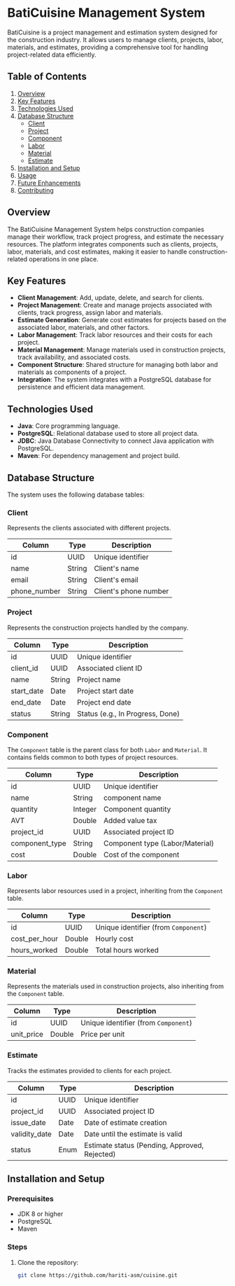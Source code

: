 # BatiCuisine Management System

BatiCuisine is a project management and estimation system designed for the construction industry. It allows users to manage clients, projects, labor, materials, and estimates, providing a comprehensive tool for handling project-related data efficiently.

## Table of Contents

1. [Overview](#overview)
2. [Key Features](#key-features)
3. [Technologies Used](#technologies-used)
4. [Database Structure](#database-structure)
   - [Client](#client)
   - [Project](#project)
   - [Component](#component)
   - [Labor](#labor)
   - [Material](#material)
   - [Estimate](#estimate)
5. [Installation and Setup](#installation-and-setup)
6. [Usage](#usage)
7. [Future Enhancements](#future-enhancements)
8. [Contributing](#contributing)

## Overview

The BatiCuisine Management System helps construction companies manage their workflow, track project progress, and estimate the necessary resources. The platform integrates components such as clients, projects, labor, materials, and cost estimates, making it easier to handle construction-related operations in one place.

## Key Features

- **Client Management**: Add, update, delete, and search for clients.
- **Project Management**: Create and manage projects associated with clients, track progress, assign labor and materials.
- **Estimate Generation**: Generate cost estimates for projects based on the associated labor, materials, and other factors.
- **Labor Management**: Track labor resources and their costs for each project.
- **Material Management**: Manage materials used in construction projects, track availability, and associated costs.
- **Component Structure**: Shared structure for managing both labor and materials as components of a project.
- **Integration**: The system integrates with a PostgreSQL database for persistence and efficient data management.

## Technologies Used

- **Java**: Core programming language.
- **PostgreSQL**: Relational database used to store all project data.
- **JDBC**: Java Database Connectivity to connect Java application with PostgreSQL.
- **Maven**: For dependency management and project build.

## Database Structure

The system uses the following database tables:

### Client

Represents the clients associated with different projects.

| Column       | Type    | Description              |
|--------------|---------|--------------------------|
| id           | UUID    | Unique identifier         |
| name         | String  | Client's name             |
| email        | String  | Client's email            |
| phone_number | String  | Client's phone number     |

### Project

Represents the construction projects handled by the company.

| Column       | Type    | Description                     |
|--------------|---------|---------------------------------|
| id           | UUID    | Unique identifier               |
| client_id    | UUID    | Associated client ID            |
| name         | String  | Project name                    |
| start_date   | Date    | Project start date              |
| end_date     | Date    | Project end date                |
| status       | String  | Status (e.g., In Progress, Done)|

### Component

The `Component` table is the parent class for both `Labor` and `Material`. It contains fields common to both types of project resources.

| Column   | Type    | Description        |
|----------|---------|--------------------|
| id       | UUID    | Unique identifier  |
| name     | String  | component name     |
| quantity | Integer | Component quantity |
| AVT      | Double  | Added value tax    |
| project_id    | UUID    | Associated project ID        |
| component_type| String  | Component type (Labor/Material)|
| cost          | Double  | Cost of the component        |

### Labor

Represents labor resources used in a project, inheriting from the `Component` table.

| Column        | Type    | Description                    |
|---------------|---------|--------------------------------|
| id            | UUID    | Unique identifier (from `Component`) |
| cost_per_hour | Double  | Hourly cost                     |
| hours_worked  | Double  | Total hours worked              |

### Material

Represents the materials used in construction projects, also inheriting from the `Component` table.

| Column      | Type    | Description               |
|-------------|---------|---------------------------|
| id          | UUID    | Unique identifier (from `Component`)|
| unit_price  | Double  | Price per unit             |

### Estimate

Tracks the estimates provided to clients for each project.

| Column        | Type  | Description                       |
|---------------|-------|-----------------------------------|
| id            | UUID  | Unique identifier                 |
| project_id    | UUID  | Associated project ID             |
| issue_date    | Date  | Date of estimate creation         |
| validity_date | Date  | Date until the estimate is valid   |
| status        | Enum  | Estimate status (Pending, Approved, Rejected) |

## Installation and Setup

### Prerequisites

- JDK 8 or higher
- PostgreSQL
- Maven

### Steps

1. Clone the repository:
   ```bash
   git clone https://github.com/hariti-asm/cuisine.git

